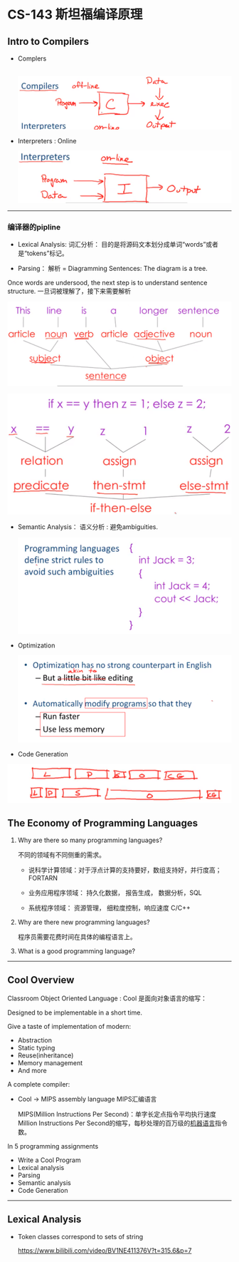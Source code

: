 # CS-143 斯坦福编译原理

## Intro to Compilers

- Complers

  ​    ![image-20230401103649076](images/image-20230401103649076.png)

- Interpreters : Online

  ![image-20230401103610557](images/image-20230401103610557.png)



---

### 编译器的pipline

- Lexical Analysis: 词汇分析： 目的是将源码文本划分成单词“words”或者是“tokens”标记。

- Parsing： 解析 = Diagramming Sentences: The diagram is a tree.

Once words are undersood, the next step is to understand sentence structure. 一旦词被理解了，接下来需要解析

![image-20230401105428939](images/image-20230401105428939.png)



![image-20230401105617838](images/image-20230401105617838.png)

- Semantic Analysis： 语义分析 : 避免ambiguities.

  ![image-20230401110729242](images/image-20230401110729242.png)

- Optimization

  ![image-20230401111145336](images/image-20230401111145336.png)

- Code Generation

   

![image-20230401111612924](images/image-20230401111612924.png)

## The Economy of Programming Languages

1. Why are there so many programming languages?

   不同的领域有不同侧重的需求。

   - 说科学计算领域：对于浮点计算的支持要好，数组支持好，并行度高；FORTARN

   - 业务应用程序领域： 持久化数据， 报告生成， 数据分析，SQL

   - 系统程序领域： 资源管理， 细粒度控制，响应速度 C/C++

2. Why are there new programming languages?

   程序员需要花费时间在具体的编程语言上。

3. What is a good programming language?

---

## Cool Overview

Classroom Object Oriented Language : Cool 是面向对象语言的缩写：



Designed to be implementable in a short time.



Give a taste of implementation of modern:

- Abstraction
- Static typing 
- Reuse(inheritance)
- Memory management
- And more



A complete compiler:

- Cool -> MIPS assembly language MIPS汇编语言

  MIPS(Million Instructions Per Second)：单字长定点指令平均执行速度 Million Instructions Per Second的缩写，每秒处理的百万级的[机器语言](https://baike.baidu.com/item/机器语言/2019225?fromModule=lemma_inlink)指令数。


In 5 programming assignments
- Write a Cool Program
- Lexical analysis
- Parsing
- Semantic analysis
- Code Generation



---

## Lexical Analysis

- Token classes correspond to sets of string 

  https://www.bilibili.com/video/BV1NE411376V?t=315.6&p=7